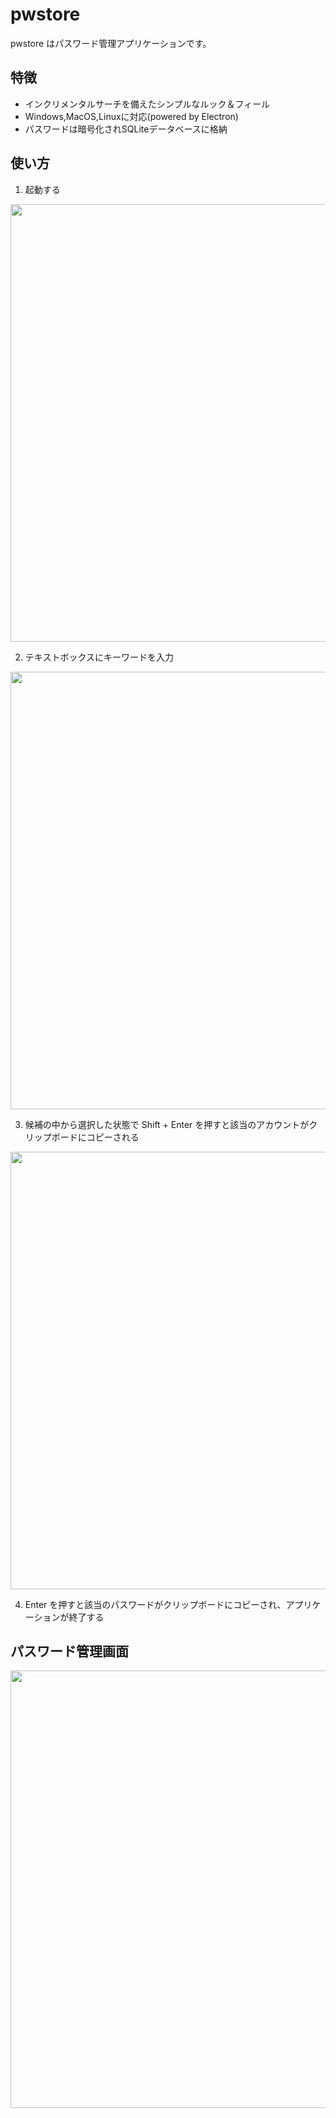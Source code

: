 # pwstore

pwstore はパスワード管理アプリケーションです。

## 特徴

* インクリメンタルサーチを備えたシンプルなルック＆フィール
* Windows,MacOS,Linuxに対応(powered by Electron)
* パスワードは暗号化されSQLiteデータベースに格納

## 使い方

1. 起動する

<img src="https://raw.githubusercontent.com/wiki/xketanaka/pwstore/images/keyword_input.png" width="700px" >

2. テキストボックスにキーワードを入力

<img src="https://raw.githubusercontent.com/wiki/xketanaka/pwstore/images/display_entry.png" width="700px" >

3. 候補の中から選択した状態で Shift + Enter を押すと該当のアカウントがクリップボードにコピーされる

<img src="https://raw.githubusercontent.com/wiki/xketanaka/pwstore/images/selected.png" width="700px" >

4. Enter を押すと該当のパスワードがクリップボードにコピーされ、アプリケーションが終了する

## パスワード管理画面

<img src="https://raw.githubusercontent.com/wiki/xketanaka/pwstore/images/management.png" width="700px" >